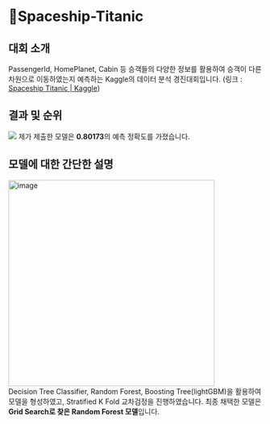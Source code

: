 # 🚀Spaceship-Titanic
## 대회 소개
PassengerId, HomePlanet, Cabin 등 승객들의 다양한 정보를 활용하여 승객이 다른 차원으로 이동하였는지 예측하는 Kaggle의 데이터 분석 경진대회입니다.
(링크 : [Spaceship Titanic | Kaggle](https://www.kaggle.com/competitions/spaceship-titanic/))

## 결과 및 순위
![](https://velog.velcdn.com/images/pompom_33/post/170a9ce2-b11a-4a32-a468-a492aef0243a/image.png)
제가 제출한 모델은 **0.80173**의 예측 정확도를 가졌습니다.

## 모델에 대한 간단한 설명
<img width="409" alt="image" src="https://github.com/user-attachments/assets/9a86bb41-1d5c-403e-bd4f-47bd2f10171c"> </br>
Decision Tree Classifier, Random Forest, Boosting Tree(lightGBM)을 활용하여 모델을 형성하였고,
Stratified K Fold 교차검정을 진행하였습니다.
최종 채택한 모델은 **Grid Search로 찾은 Random Forest 모델**입니다.
